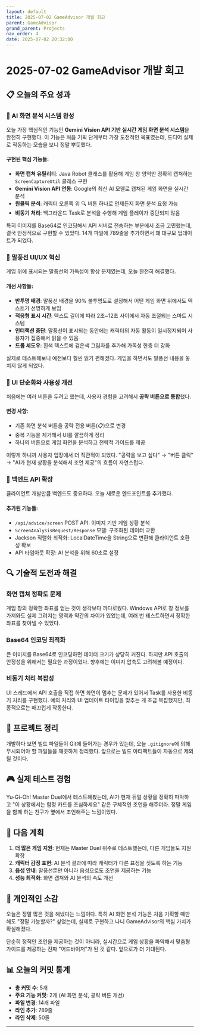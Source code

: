 ```yaml
---
layout: default
title: 2025-07-02 GameAdvisor 개발 회고
parent: GameAdvisor
grand_parent: Projects
nav_order: 4
date: 2025-07-02 20:32:00
---
```


# 2025-07-02 GameAdvisor 개발 회고

## 📋 오늘의 주요 성과

### 🤖 AI 화면 분석 시스템 완성

오늘 가장 핵심적인 기능인 **Gemini Vision API 기반 실시간 게임 화면 분석 시스템**을 완전히 구현했다. 이 기능은 처음 기획 단계부터 가장 도전적인 목표였는데, 드디어 실제로 작동하는 모습을 보니 정말 뿌듯했다.

#### 구현된 핵심 기능들:
- **화면 캡쳐 유틸리티**: Java Robot 클래스를 활용해 게임 창 영역만 정확히 캡쳐하는 `ScreenCaptureUtil` 클래스 구현
- **Gemini Vision API 연동**: Google의 최신 AI 모델로 캡쳐된 게임 화면을 실시간 분석
- **원클릭 분석**: 캐릭터 오른쪽 위 🔍 버튼 하나로 언제든지 화면 분석 요청 가능
- **비동기 처리**: 백그라운드 Task로 분석을 수행해 게임 플레이가 중단되지 않음

특히 이미지를 Base64로 인코딩해서 API 서버로 전송하는 부분에서 조금 고민했는데, 결국 안정적으로 구현할 수 있었다. 14개 파일에 789줄을 추가하면서 꽤 대규모 업데이트가 되었다.

### 🎨 말풍선 UI/UX 혁신

게임 위에 표시되는 말풍선의 가독성이 항상 문제였는데, 오늘 완전히 해결했다.

#### 개선 사항들:
- **반투명 배경**: 말풍선 배경을 90% 불투명도로 설정해서 어떤 게임 화면 위에서도 텍스트가 선명하게 보임
- **적응형 표시 시간**: 텍스트 길이에 따라 2초~12초 사이에서 자동 조절되는 스마트 시스템
- **인터랙션 중단**: 말풍선이 표시되는 동안에는 캐릭터의 자동 활동이 일시정지되어 사용자가 집중해서 읽을 수 있음
- **드롭 셰도우**: 흰색 텍스트에 검은색 그림자를 추가해 가독성 한층 더 강화

실제로 테스트해보니 예전보다 훨씬 읽기 편해졌다. 게임을 하면서도 말풍선 내용을 놓치지 않게 되었다.

### 🔧 UI 단순화와 사용성 개선

처음에는 여러 버튼을 두려고 했는데, 사용자 경험을 고려해서 **공략 버튼으로 통합**했다.

#### 변경 사항:
- 기존 화면 분석 버튼을 공략 전용 버튼(📋)으로 변경
- 중복 기능을 제거해서 UI를 깔끔하게 정리
- 하나의 버튼으로 게임 화면을 분석하고 전략적 가이드를 제공

이렇게 하니까 사용자 입장에서 더 직관적이 되었다. "공략을 보고 싶다" → "버튼 클릭" → "AI가 현재 상황을 분석해서 조언 제공"의 흐름이 자연스럽다.

### 🔄 백엔드 API 확장

클라이언트 개발만큼 백엔드도 중요하다. 오늘 새로운 엔드포인트를 추가했다.

#### 추가된 기능들:
- `/api/advice/screen` POST API: 이미지 기반 게임 상황 분석
- `ScreenAnalysisRequest/Response` 모델: 구조화된 데이터 교환
- Jackson 직렬화 최적화: LocalDateTime을 String으로 변환해 클라이언트 호환성 확보
- API 타임아웃 확장: AI 분석을 위해 60초로 설정

## 🔍 기술적 도전과 해결

### 화면 캡쳐 정확도 문제
게임 창의 정확한 좌표를 얻는 것이 생각보다 까다로웠다. Windows API로 창 정보를 가져와도 실제 그려지는 영역과 약간의 차이가 있었는데, 여러 번 테스트하면서 정확한 좌표를 찾아낼 수 있었다.

### Base64 인코딩 최적화
큰 이미지를 Base64로 인코딩하면 데이터 크기가 상당히 커진다. 하지만 API 호출의 안정성을 위해서는 필요한 과정이었다. 향후에는 이미지 압축도 고려해볼 예정이다.

### 비동기 처리 복잡성
UI 스레드에서 API 호출을 직접 하면 화면이 멈추는 문제가 있어서 Task를 사용한 비동기 처리를 구현했다. 예외 처리와 UI 업데이트 타이밍을 맞추는 게 조금 복잡했지만, 최종적으로는 매끄럽게 작동한다.

## 🧹 프로젝트 정리

개발하다 보면 빌드 파일들이 Git에 들어가는 경우가 있는데, 오늘 `.gitignore`에 의해 무시되어야 할 파일들을 깨끗하게 정리했다. 앞으로는 빌드 아티팩트들이 자동으로 제외될 것이다.

## 🎮 실제 테스트 경험

Yu-Gi-Oh! Master Duel에서 테스트해봤는데, AI가 현재 듀얼 상황을 정확히 파악하고 "이 상황에서는 함정 카드를 조심하세요" 같은 구체적인 조언을 해주더라. 정말 게임을 함께 하는 친구가 옆에서 조언해주는 느낌이었다.

## 🚀 다음 계획

1. **더 많은 게임 지원**: 현재는 Master Duel 위주로 테스트했는데, 다른 게임들도 지원 확장
2. **캐릭터 감정 표현**: AI 분석 결과에 따라 캐릭터가 다른 표정을 짓도록 하는 기능
3. **음성 안내**: 말풍선뿐만 아니라 음성으로도 조언을 제공하는 기능
4. **성능 최적화**: 화면 캡쳐와 AI 분석의 속도 개선

## 💭 개인적인 소감

오늘은 정말 많은 것을 해냈다는 느낌이다. 특히 AI 화면 분석 기능은 처음 기획할 때만 해도 "정말 가능할까?" 싶었는데, 실제로 구현하고 나니 GameAdvisor의 핵심 가치가 확실해졌다. 

단순히 정적인 조언을 제공하는 것이 아니라, 실시간으로 게임 상황을 파악해서 맞춤형 가이드를 제공하는 진짜 "어드바이저"가 된 것 같다. 앞으로가 더 기대된다.

## 📊 오늘의 커밋 통계

- **총 커밋 수**: 5개
- **주요 기능 커밋**: 2개 (AI 화면 분석, 공략 버튼 개선)
- **파일 변경**: 14개 파일
- **라인 추가**: 789줄
- **라인 삭제**: 50줄

---